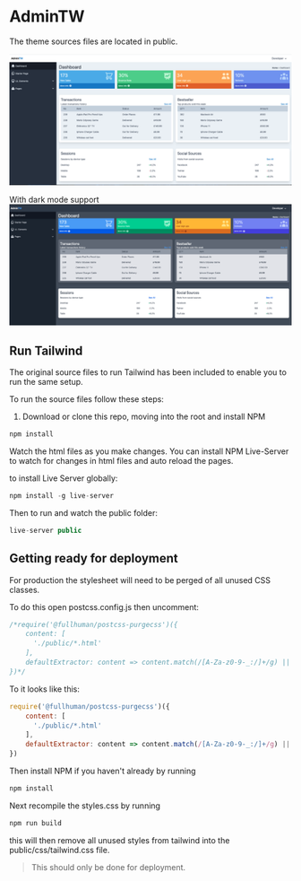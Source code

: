 # AdminTW

The theme sources files are located in public.

![AdminTW](dashboard.png)

With dark mode support
![AdminTW](dark.png)

## Run Tailwind
The original source files to run Tailwind has been included to enable you to run the same setup.

To run the source files follow these steps:

1) Download or clone this repo, moving into the root and install NPM

```js
npm install
```

Watch the html files as you make changes. You can install NPM Live-Server to watch for changes in html files and auto reload the pages.

to install Live Server globally:

```js
npm install -g live-server
```

Then to run and watch the public folder:

```js
live-server public
```

## Getting ready for deployment

For production the stylesheet will need to be perged of all unused CSS classes.

To do this open postcss.config.js then uncomment:
```js
/*require('@fullhuman/postcss-purgecss')({
    content: [
      './public/*.html'
    ],
    defaultExtractor: content => content.match(/[A-Za-z0-9-_:/]+/g) || []
})*/
```

To it looks like this:

```js
require('@fullhuman/postcss-purgecss')({
    content: [
      './public/*.html'
    ],
    defaultExtractor: content => content.match(/[A-Za-z0-9-_:/]+/g) || []
})
```

Then install NPM if you haven't already by running 

```js
npm install
````

Next recompile the styles.css by running 

```js
npm run build
```

this will then remove all unused styles from tailwind into the public/css/tailwind.css file. 

>This should only be done for deployment. 
